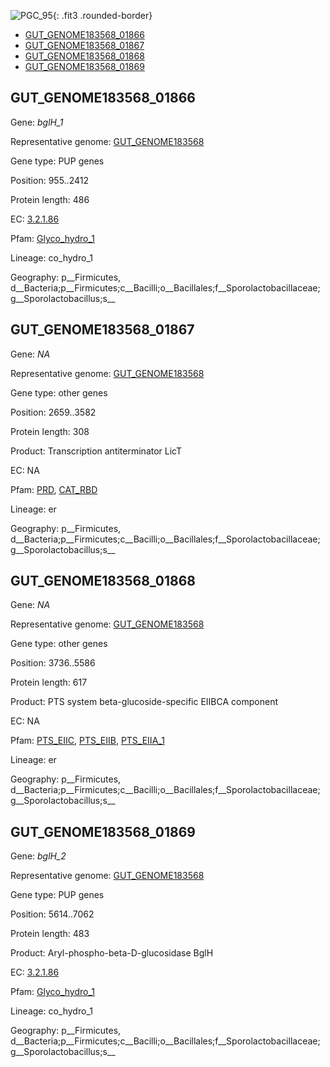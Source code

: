 ![PGC_95](../static/images/Clusters_figure/PGC_95.jpg){: .fit3 .rounded-border}

<ul id="myTab" class="nav nav-tabs">
  <li class="active">
        <a href="#tab1" data-toggle="tab">GUT_GENOME183568_01866</a>
  </li>
<li><a href="#tab2" data-toggle="tab">GUT_GENOME183568_01867</a></li>
<li><a href="#tab3" data-toggle="tab">GUT_GENOME183568_01868</a></li>
<li><a href="#tab4" data-toggle="tab">GUT_GENOME183568_01869</a></li>
</ul>

<div id="myTabContent" class="tab-content">
  <div class="tab-pane fade in active" id="tab1">

<h2 id="GUT_GENOME183568_01866">GUT_GENOME183568_01866</h2>
<p>Gene: <em>bglH_1</em>
<p>Representative genome: <a href="Europe">GUT_GENOME183568</a></p>
<p>Gene type: PUP genes</p>
<p>Position: 955..2412</p>
<p>Protein length: 486</p>
<p>EC: <a href="https://www.brenda-enzymes.org/enzyme.php?ecno=3.2.1.86">3.2.1.86</a></p>
<p>Pfam: <a href="http://pfam.xfam.org/family/Glyco_hydro_1">Glyco_hydro_1</a></p>

<p>Lineage: co_hydro_1</p>
<p>Geography: p__Firmicutes, d__Bacteria;p__Firmicutes;c__Bacilli;o__Bacillales;f__Sporolactobacillaceae;g__Sporolactobacillus;s__</p>
  </div>

  <div class="tab-pane fade" id="tab2">

<h2 id="GUT_GENOME183568_01867">GUT_GENOME183568_01867</h2>
<p>Gene: <em>NA</em></p>
<p>Representative genome: <a href="Europe">GUT_GENOME183568</a></p>
<p>Gene type: other genes</p>
<p>Position: 2659..3582</p>
<p>Protein length: 308</p>
<p>Product: Transcription antiterminator LicT</p>
<p>EC: NA</p>
<p>Pfam: <a href="http://pfam.xfam.org/family/PRD">PRD</a>, <a href="http://pfam.xfam.org/family/CAT_RBD">CAT_RBD</a></p>
<p>Lineage: er</p>
<p>Geography: p__Firmicutes, d__Bacteria;p__Firmicutes;c__Bacilli;o__Bacillales;f__Sporolactobacillaceae;g__Sporolactobacillus;s__</p>

  </div>
  <div class="tab-pane fade" id="tab3">

<h2 id="GUT_GENOME183568_01868">GUT_GENOME183568_01868</h2>
<p>Gene: <em>NA</em></p>
<p>Representative genome: <a href="Europe">GUT_GENOME183568</a></p>
<p>Gene type: other genes</p>
<p>Position: 3736..5586</p>
<p>Protein length: 617</p>
<p>Product: PTS system beta-glucoside-specific EIIBCA component</p>
<p>EC: NA</p>
<p>Pfam: <a href="http://pfam.xfam.org/family/PTS_EIIC">PTS_EIIC</a>, <a href="http://pfam.xfam.org/family/PTS_EIIB">PTS_EIIB</a>, <a href="http://pfam.xfam.org/family/PTS_EIIA_1">PTS_EIIA_1</a></p>
<p>Lineage: er</p>
<p>Geography: p__Firmicutes, d__Bacteria;p__Firmicutes;c__Bacilli;o__Bacillales;f__Sporolactobacillaceae;g__Sporolactobacillus;s__</p>

  </div>
  <div class="tab-pane fade" id="tab4">

<h2 id="GUT_GENOME183568_01869">GUT_GENOME183568_01869</h2>
<p>Gene: <em>bglH_2</em></p>
<p>Representative genome: <a href="Europe">GUT_GENOME183568</a></p>
<p>Gene type: PUP genes</p>
<p>Position: 5614..7062</p>
<p>Protein length: 483</p>
<p>Product: Aryl-phospho-beta-D-glucosidase BglH</p>
<p>EC: <a href="https://www.brenda-enzymes.org/enzyme.php?ecno=3.2.1.86">3.2.1.86</a></p>
<p>Pfam: <a href="http://pfam.xfam.org/family/Glyco_hydro_1">Glyco_hydro_1</a></p>

<p>Lineage: co_hydro_1</p>
<p>Geography: p__Firmicutes, d__Bacteria;p__Firmicutes;c__Bacilli;o__Bacillales;f__Sporolactobacillaceae;g__Sporolactobacillus;s__</p>

  </div>
</div>
